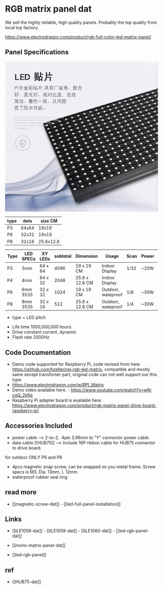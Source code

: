 # RGB matrix panel dat

We sell the highly reliable, high quality panels. Probably the top quality from local top factory.

https://www.electrodragon.com/product/rgb-full-color-led-matrix-panel/


## Panel Specifications

![](39-44-14-03-08-2023.png)

| type | dots  | size CM   |
| ---- | ----- | --------- |
| P3   | 64x64 | 19x19     |
| P6   | 32x32 | 19x19     |
| P8   | 32x16 | 25.6x12.8 |

| Type | LED SPECs | XY LEDs | subtotal | Dimension      | Usage              | Scan | Power | Status  | SKU             |
| ---- | --------- | ------- | -------- | -------------- | ------------------ | ---- | ----- | ------- | --------------- |
| P3   | 3mm       | 64 x 64 | 4096     | 19 x 19 CM     | Indoor Display     | 1/32 | ~20W  | selling | [[ILE1060-dat]] |
| P4   | 4mm       | 64 x 32 | 2048     | 25.6 x 12.8 CM | Indoor Display     |      |       | N/A     |
| P6   | 6mm 3535  | 32 x 32 | 1024     | 19 x 19 CM     | Outdoor, wateproof | 1/8  | ~30W  | selling | [[ILE1059-dat]] |
| P8   | 8mm 3535  | 32 x 16 | 512      | 25.6 x 12.8 CM | Outdoor, wateproof | 1/4  | ~30W  | selling | [[ILE1058-dat]] |

- type = LED pitch

* Life time 1000,000,000 hours.
* Drive constant current, dynamic
* Flash rate 2000Hz

## Code Documentation

- Demo code supported for Raspberry Pi, code revised from here https://github.com/hzeller/rpi-rgb-led-matrix, compatible and mostly same except transfomer part, original code can not well support our this type.
- https://www.electrodragon.com/w/RPI_Matrix
- Demo video available here. - https://www.youtube.com/watch?v=wN-cqQ_2kNs
- Raspberry Pi adapter board is available here. https://www.electrodragon.com/product/rgb-matrix-panel-drive-board-raspberry-pi/

## Accessories Included

- power cable --> 2-to-2,  4pin 3.96mm to "Y" connector power cable.
- data cable [[HUB75]] --> Include 16P ribbon cable for HUB75 connector to drive board.

for outdoor ONLY P6 and P8

- 4pcs magnetic snap screw, can be snapped on you metal frame. Screw specs is M3, Dia. 13mm, L 12mm.
- waterproof rubber seal ring

## read more

- [[magnetic-screw-dat]] - [[led-full-panel-installation]]

## Links

- [[ILE1058-dat]] - [[ILE1059-dat]] - [[ILE1060-dat]] - [[led-rgb-panel-dat]]
  
- [[mono-matrix-panel-dat]] 

- [[led-rgb-panel]]


## ref 

- [[HUB75-dat]]
